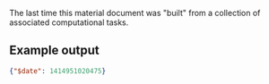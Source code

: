 The last time this material document was "built" from a collection of associated computational tasks.

## Example output

```json
{"$date": 1414951020475}
```

